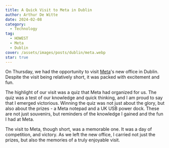 ```yaml
---
title: A Quick Visit to Meta in Dublin
author: Arthur De Witte
date: 2024-02-08
category:
  - Technology
tag:
  - HOWEST
  - Meta
  - Dublin
cover: /assets/images/posts/dublin/meta.webp
star: true
---
```


On Thursday, we had the opportunity to visit [Meta](https://www.meta.com)'s new office in Dublin. Despite the visit being relatively short, it was packed with excitement and fun.

The highlight of our visit was a quiz that Meta had organized for us. The quiz was a test of our knowledge and quick thinking, and I am proud to say that I emerged victorious. Winning the quiz was not just about the glory, but also about the prizes - a Meta notepad and a UK USB power dock. These are not just souvenirs, but reminders of the knowledge I gained and the fun I had at Meta.

The visit to Meta, though short, was a memorable one. It was a day of competition, and victory. As we left the new office, I carried not just the prizes, but also the memories of a truly enjoyable visit.


